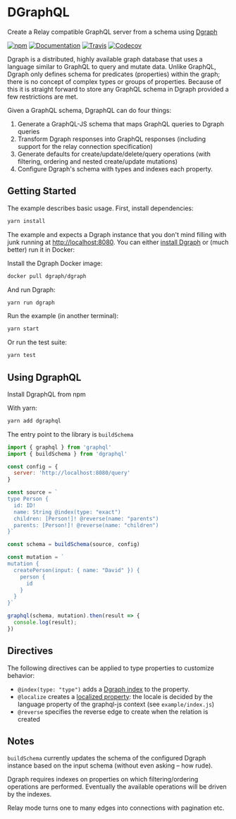 # DGraphQL

Create a Relay compatible GraphQL server from a schema using [Dgraph](https://github.com/dgraph-io/dgraph)

[![npm](https://img.shields.io/npm/v/dgraphql.svg)](https://www.npmjs.com/package/dgraphql)
[![Documentation](https://img.shields.io/badge/support-docs-blue.svg)](http://dpeek.com/dgraphql/)
[![Travis](https://img.shields.io/travis/dpeek/dgraphql.svg)](https://travis-ci.org/dpeek/dgraphql)
[![Codecov](https://img.shields.io/codecov/c/github/dpeek/dgraphql.svg)](https://codecov.io/gh/dpeek/dgraphql)

Dgraph is a distributed, highly available graph database that uses a language
similar to GraphQL to query and mutate data. Unlike GraphQL, Dgraph only defines
schema for predicates (properties) within the graph; there is no concept of
complex types or groups of properties. Because of this it is straight forward to
store any GraphQL schema in Dgraph provided a few restrictions are met.

Given a GraphQL schema, DgraphQL can do four things:

1. Generate a GraphQL-JS schema that maps GraphQL queries to Dgraph queries
2. Transform Dgraph responses into GraphQL responses (including support for the
   relay connection specification)
3. Generate defaults for create/update/delete/query operations (with filtering,
   ordering and nested create/update mutations)
4. Configure Dgraph's schema with types and indexes each property.

## Getting Started

The example describes basic usage. First, install dependencies:

```sh
yarn install
```

The example and expects a Dgraph instance that you don't mind filling with junk
running at <http://localhost:8080>. You can either [install Dgraph](https://docs.dgraph.io/v0.7.7/get-started#system-installation)
or (much better) run it in Docker:

Install the Dgraph Docker image:

```sh
docker pull dgraph/dgraph
```

And run Dgraph:

```sh
yarn run dgraph
```

Run the example (in another terminal):

```sh
yarn start
```

Or run the test suite:

```sh
yarn test
```

## Using DgraphQL

Install DgraphQL from npm

With yarn:

```sh
yarn add dgraphql
```

The entry point to the library is `buildSchema`

```javascript
import { graphql } from 'graphql'
import { buildSchema } from 'dgraphql'

const config = {
  server: 'http://localhost:8080/query'
}

const source = `
type Person {
  id: ID!
  name: String @index(type: "exact")
  children: [Person!]! @reverse(name: "parents")
  parents: [Person!]! @reverse(name: "children")
}`

const schema = buildSchema(source, config)

const mutation = `
mutation {
  createPerson(input: { name: "David" }) {
    person {
      id
    }
  }
}`

graphql(schema, mutation).then(result => {
  console.log(result);
})
```

## Directives

The following directives can be applied to type properties to
customize behavior:

- `@index(type: "type")` adds a [Dgraph index](https://docs.dgraph.io/v0.7.7/query-language/#indexing)
to the property.
- `@localize` creates a [localized property](https://docs.dgraph.io/v0.7.7/query-language/#language):
the locale is decided by the language property of the graphql-js context (see `example/index.js`)
- `@reverse` specifies the reverse edge to create when the relation is created

## Notes

`buildSchema` currently updates the schema of the configured Dgraph instance
based on the input schema (without even asking – how rude).

Dgraph requires indexes on properties on which filtering/ordering operations are
performed. Eventually the available operations will be driven by the indexes.

Relay mode turns one to many edges into connections with pagination etc.
